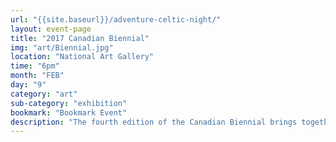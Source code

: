 ```yaml
---
url: "{{site.baseurl}}/adventure-celtic-night/"
layout: event-page
title: "2017 Canadian Biennial"
img: "art/Biennial.jpg"
location: "National Art Gallery"
time: "6pm"
month: "FEB"
day: "9"
category: "art"
sub-category: "exhibition"
bookmark: "Bookmark Event"
description: "The fourth edition of the Canadian Biennial brings together a comprehensive selection of works acquired since 2014 by the Gallery’s departments of Contemporary Art, Indigenous Art, and the Canadian Photography Institute, and is the first to date to feature artists working both in Canada and internationally. The exhibition reveals the dynamic ways in which artists engage with the increasingly globalized world of contemporary art through a wide range of media including painting, sculpture, photography, drawing, printmaking, video and installation-based practices. Migration, the impact and interpretation of history and belief systems on contemporary art and culture, stereotypes of identity and nationhood, and the emancipatory potential of the imagination and creativity, are some of the themes and subjects addressed in the Biennial that reflects the Gallery’s pursuits in building an outstanding and pertinent collection of art today. "
---
```

